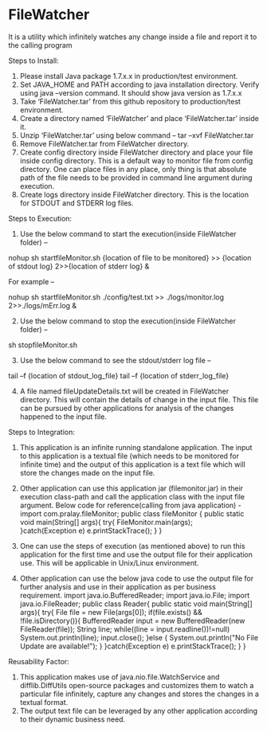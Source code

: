 # FileWatcher
It is a utility which infinitely watches any change inside a file and report it to the calling program

Steps to Install:

1.	Please install Java package 1.7.x.x in production/test environment.
2.	Set JAVA_HOME and PATH according to java installation directory. Verify using java –version command. It should show java version as 1.7.x.x
3.	Take ‘FileWatcher.tar’ from this github repository to production/test environment.
4.	Create a directory named ‘FileWatcher’ and place ‘FileWatcher.tar’ inside it.
5.	Unzip ‘FileWatcher.tar’ using below command –
tar –xvf FileWatcher.tar
6.	Remove FileWatcher.tar from FileWatcher directory.
7.	Create config directory inside FileWatcher directory and place your file inside config directory. This is a default way to monitor file from config directory. One can place files in any place, only thing is that absolute path of the file needs to be provided in command line argument during execution.
8.	Create logs directory inside FileWatcher directory. This is the location for STDOUT and STDERR log files.

Steps to Execution:

1.	Use the below command to start the execution(inside FileWatcher folder) –

nohup sh startfileMonitor.sh {location of file to be monitored} >> {location of stdout log} 2>>{location of stderr log} &

For example – 

nohup sh startfileMonitor.sh ./config/test.txt >> ./logs/monitor.log 2>>./logs/mErr.log &

2.	Use the below command to stop the execution(inside FileWatcher folder) –

sh stopfileMonitor.sh

3.	Use the below command to see the stdout/stderr log file – 

tail –f {location of stdout_log_file}
tail –f {location of stderr_log_file}

4.	A file named fileUpdateDetails.txt will be created in FileWatcher directory. This will contain the details of change in the input file. This file can be pursued by other applications for analysis of the changes happened to the input file.

Steps to Integration:
	
1.	This application is an infinite running standalone application. The input to this application is a textual file (which needs to be monitored for infinite time) and the output of this application is a text file which will store the changes made on the input file.
2.	Other application can use this application jar (filemonitor.jar) in their execution class-path and call the application class with the input file argument. Below code for reference(calling from java application) -
 	import com.pralay.fileMonitor;
	public class fileMonitor {
		public static void main(String[] args){
			try{
				FileMonitor.main(args);				
			}catch(Exception e)
				e.printStackTrace();
		}
	}
	
3.	One can use the steps of execution (as mentioned above) to run this application for the first time and use the output file for their application use. This will be applicable in Unix/Linux environment.
4.	Other application can use the below java code to use the output file for further analysis and use in their application as per business requirement. 
	import java.io.BufferedReader;
	import java.io.File;
	import java.io.FileReader;
	public class Reader{
		public static void main(String[] args){
			try{
				File file = new File(args[0]);
				if(file.exists() && !file.isDirectory()){
					BufferedReader input = new BufferedReader(new FileReader(file));
					String line;
					while((line = input.readline())!=null)
						System.out.println(line);
					input.close();
				}else {
				System.out.println("No File Update are available!");
				}
			}catch(Exception e)
				e.printStackTrace();
		}
	}
	

Reusability Factor:
	
1.	This application makes use of java.nio.file.WatchService and difflib.DiffUtils open-source packages and customizes them to watch a particular file infinitely, capture any changes and stores the changes in a textual format.
2.	The output text file can be leveraged by any other application according to their dynamic business need.

